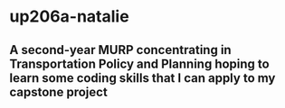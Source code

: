 # up206a-natalie
## A second-year MURP concentrating in Transportation Policy and Planning hoping to learn some coding skills that I can apply to my capstone project

